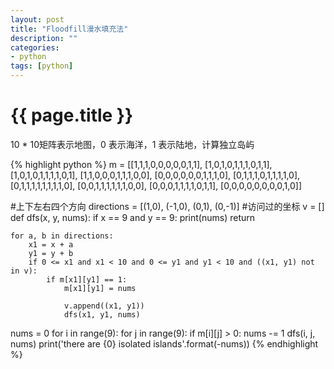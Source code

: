 ```yaml
---
layout: post
title: "Floodfill漫水填充法"
description: ""
categories: 
- python
tags: [python]
---
```

{{ page.title }}
================
10 * 10矩阵表示地图，0 表示海洋，1 表示陆地，计算独立岛屿   

{% highlight python %}
m = [[1,1,1,0,0,0,0,0,1,1], 
     [1,0,1,0,1,1,1,0,1,1],
     [1,0,1,0,1,1,1,1,0,1],
     [1,1,0,0,0,1,1,1,0,0],
     [0,0,0,0,0,0,1,1,1,0],
     [0,1,1,1,0,1,1,1,1,0],
     [0,1,1,1,1,1,1,1,1,0],
     [0,0,1,1,1,1,1,1,0,0],
     [0,0,0,1,1,1,1,0,1,1],
     [0,0,0,0,0,0,0,0,1,0]]

#上下左右四个方向
directions = [(1,0), (-1,0), (0,1), (0,-1)]
#访问过的坐标
v = []
def dfs(x, y, nums):
    if x == 9 and y == 9:
        print(nums)
        return 

    for a, b in directions:
        x1 = x + a
        y1 = y + b
        if 0 <= x1 and x1 < 10 and 0 <= y1 and y1 < 10 and ((x1, y1) not in v):
            if m[x1][y1] == 1:
                m[x1][y1] = nums
                
                v.append((x1, y1))
                dfs(x1, y1, nums)

nums = 0
for i in range(9):
    for j in range(9):
        if m[i][j] > 0:
            nums -= 1
            dfs(i, j, nums)
print('there are {0} isolated islands'.format(-nums))
{% endhighlight %}
